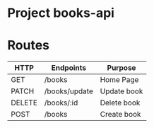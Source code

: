 # Project books-api


# Routes

| HTTP   | Endpoints        | Purpose    |
| -----  | -----------------| ---------- |
| GET    | /books           | Home Page  |
| PATCH  | /books/update    | Update book|
| DELETE | /books/:id       | Delete book|
| POST   | /books           | Create book|